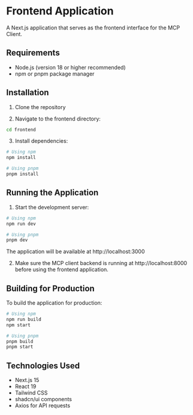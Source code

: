 # Frontend Application

A Next.js application that serves as the frontend interface for the MCP Client.

## Requirements

- Node.js (version 18 or higher recommended)
- npm or pnpm package manager

## Installation

1. Clone the repository

2. Navigate to the frontend directory:
```bash
cd frontend
```

3. Install dependencies:
```bash
# Using npm
npm install

# Using pnpm
pnpm install
```

## Running the Application

1. Start the development server:
```bash
# Using npm
npm run dev

# Using pnpm
pnpm dev
```

The application will be available at http://localhost:3000

2. Make sure the MCP client backend is running at http://localhost:8000 before using the frontend application.

## Building for Production

To build the application for production:

```bash
# Using npm
npm run build
npm start

# Using pnpm
pnpm build
pnpm start
```

## Technologies Used

- Next.js 15
- React 19
- Tailwind CSS
- shadcn/ui components
- Axios for API requests 